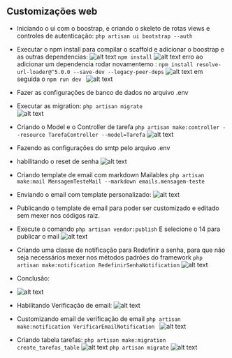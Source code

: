 ## Customizações web
* Iniciando o ui com o boostrap, e criando o skeleto de rotas views e controles de autenticação:
```php artisan ui bootstrap --auth```
* Executar o npm install para compilar o scaffold e adicionar o boostrap e as outras dependencias:
![alt text](image.png)
``` npm install ```
![alt text](image-1.png) erro ao adicionar um dependencia rodar novamentemo :
```npm install resolve-url-loader@^5.0.0 --save-dev --legacy-peer-deps```
![alt text](image-2.png)
em seguida o 
```npm run dev ```
![alt text](image-3.png)

* Fazer as configurações de banco de dados no arquivo .env
* Executar as migration:
```php artisan migrate```  
![alt text](image-4.png)

* Criando o Model e o Controller de tarefa
```php artisan make:controller --resource TarefaController --model=Tarefa```
![alt text](image-5.png)

* Fazendo as configurações do smtp pelo arquivo .env
* habilitando o reset de senha
![alt text](image-6.png)

* Criando template de email com markdown Mailables
```php artisan make:mail MensagemTesteMail --markdown emails.mensagem-teste```
* Enviando o email com template personalizado:
![alt text](image-7.png)

* Publicando o template de email para poder ser customizado e editado sem mexer nos códigos raiz.
* Execute o comando
 ```php artisan vendor:publish```
 E selecione o 14 para publicar o mail
 ![alt text](image-8.png)
 * Criando uma classe de notificação para Redefinir a senha, para que não seja necessários mexer nos métodos padrões do framework
 ```php artisan make:notification RedefinirSenhaNotification```
 ![alt text](image-9.png)

 * Conclusão:
 * ![alt text](image-10.png)

* Habilitando Verificação de email:
![alt text](image-11.png)

* Customizando email de verificação de email
```php artisan make:notification VerificarEmailNotification ```
![alt text](image-12.png)

* Criando tabela tarefas:
```php artisan make:migration create_tarefas_table```
![alt text](image-13.png)
```php artisan migrate```
![alt text](image-14.png)